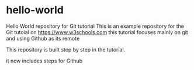 # hello-world
Hello World repository for Git tutorial
This is an example repository for the Git tutoial on https://www.w3schools.com
this tutorial focuses mainly  on git and using Github as its remote

This repository is built step by step in the tutorial.

it now includes steps for Github

